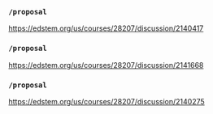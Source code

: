 ### `/proposal`
https://edstem.org/us/courses/28207/discussion/2140417
### `/proposal`
https://edstem.org/us/courses/28207/discussion/2141668
### `/proposal`
https://edstem.org/us/courses/28207/discussion/2140275
